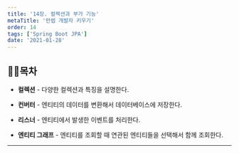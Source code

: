 ```yaml
---
title: '14장. 컬렉션과 부가 기능'
metaTitle: '만렙 개발자 키우기'
order: 14
tags: ['Spring Boot JPA']
date: '2021-01-28'
---
```


## 🤸‍♂️목차

- **컬렉션** - 다양한 컬렉션과 특징을 설명한다.

* **컨버터** - 엔티티의 데이터를 변환해서 데이터베이스에 저장한다.

- **리스너** - 엔티티에서 발생한 이벤트를 처리한다.

* **엔티티 그래프** - 엔티티를 조회할 때 연관된 엔티티들을 선택해서 함께 조회한다.

---

